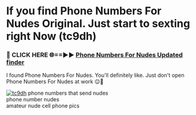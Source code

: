 # If you find Phone Numbers For Nudes Original. Just start to sexting right Now (tc9dh)

<h3>🔴 CLICK HERE 🌐==►► <a href="https://tinyurl.com/mtbk5fxa" rel="nofollow">Phone Numbers For Nudes Updated finder</a></h3>

I found Phone Numbers For Nudes. You'll definitely like. Just don't open Phone Numbers For Nudes at work 😉💬

[![tc9dh](https://i.imgur.com/Q8WKrnY.jpeg)](https://tinyurl.com/mtbk5fxa)
phone numbers that send nudes<br>
phone number nudes<br>
amateur nude cell phone pics